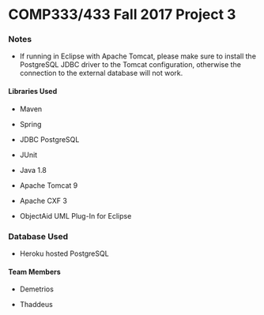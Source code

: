 # COMP333/433 Fall 2017 Project 3

### Notes

- If running in Eclipse with Apache Tomcat, please make sure to install the PostgreSQL JDBC driver to the Tomcat configuration, otherwise the connection to the external database will not work.

#### Libraries Used

- Maven

- Spring

- JDBC PostgreSQL

- JUnit

- Java 1.8

- Apache Tomcat 9

- Apache CXF 3

- ObjectAid UML Plug-In for Eclipse

### Database Used

- Heroku hosted PostgreSQL

#### Team Members

- Demetrios

- Thaddeus
